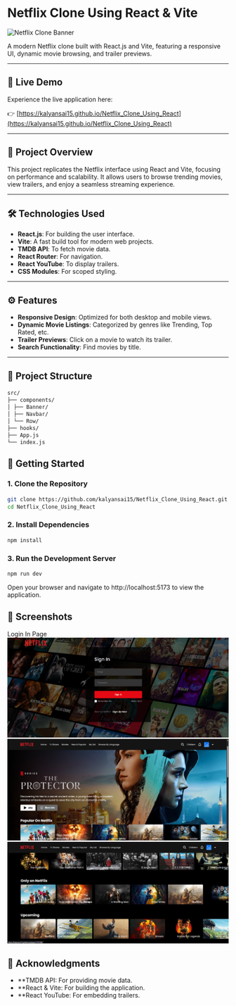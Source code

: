 # Netflix Clone Using React & Vite

![Netflix Clone Banner](https://your-image-link.com/banner.png)

A modern Netflix clone built with React.js and Vite, featuring a responsive UI, dynamic movie browsing, and trailer previews.

---

## 🚀 Live Demo

Experience the live application here:

👉 [https://kalyansai15.github.io/Netflix_Clone_Using_React](https://kalyansai15.github.io/Netflix_Clone_Using_React)

---

## 📌 Project Overview

This project replicates the Netflix interface using React and Vite, focusing on performance and scalability. It allows users to browse trending movies, view trailers, and enjoy a seamless streaming experience.

---

## 🛠️ Technologies Used

- **React.js**: For building the user interface.
- **Vite**: A fast build tool for modern web projects.
- **TMDB API**: To fetch movie data.
- **React Router**: For navigation.
- **React YouTube**: To display trailers.
- **CSS Modules**: For scoped styling.

---

## ⚙️ Features

- **Responsive Design**: Optimized for both desktop and mobile views.
- **Dynamic Movie Listings**: Categorized by genres like Trending, Top Rated, etc.
- **Trailer Previews**: Click on a movie to watch its trailer.
- **Search Functionality**: Find movies by title.

---

## 📂 Project Structure

```plaintext
src/
├── components/
│ ├── Banner/
│ ├── Navbar/
│ └── Row/
├── hooks/
├── App.js
└── index.js
```

## 🧪 Getting Started

### 1. Clone the Repository

```bash
git clone https://github.com/kalyansai15/Netflix_Clone_Using_React.git
cd Netflix_Clone_Using_React
```
### 2. Install Dependencies

```bash
npm install
```
### 3. Run the Development Server

```bash
npm run dev
```
Open your browser and navigate to http://localhost:5173 to view the application.

## 📸 Screenshots

Login In Page
![image](/Screenshots/image.png)
![image](/Screenshots/image2.png)
![image](/Screenshots/image3.png)

## 📢 Acknowledgments

- **TMDB API: For providing movie data.
- **React & Vite: For building the application.
- **React YouTube: For embedding trailers.
